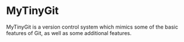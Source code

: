 # MyTinyGit
MyTinyGit is a version control system which mimics some of the basic features of Git, as well as some additional features.
